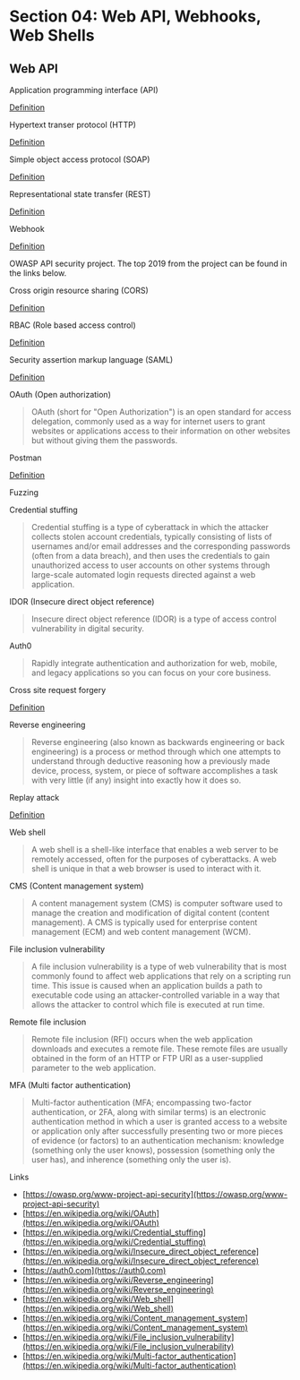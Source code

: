 # Section 04: Web API, Webhooks, Web Shells

## Web API
Application programming interface (API)

[Definition](../definitions/definitions_A.md#application-programming-interface)

Hypertext transer protocol (HTTP)

[Definition](../definitions/definitions_H.md#hypertext-transfer-protocol)

Simple object access protocol (SOAP)
 
[Definition](../definitions/definitions_S.md#simple-object-access-protocol)

Representational state transfer (REST)

[Definition](../definitions/definitions_R.md#representational-state-transfer)

Webhook

[Definition](../definitions/definitions_W.md#webhook)

OWASP API security project. The top 2019 from the project can be found in the links below.

Cross origin resource sharing (CORS)

[Definition](../definitions/definitions_C.md#cross-origin-resource-sharing)

RBAC (Role based access control)

[Definition](../definitions/definitions_R.md#role-based-access-control)

Security assertion markup language (SAML)

[Definition](../definitions/definitions_S.md#security-assertion-markup-language)

OAuth (Open authorization)
> OAuth (short for "Open Authorization") is an open standard for access delegation, commonly used as a way for internet users to grant websites or applications access to their information on other websites but without giving them the passwords.

Postman 

[Definition](../definitions/definitions_P.md#postman)

Fuzzing

Credential stuffing
> Credential stuffing is a type of cyberattack in which the attacker collects stolen account credentials, typically consisting of lists of usernames and/or email addresses and the corresponding passwords (often from a data breach), and then uses the credentials to gain unauthorized access to user accounts on other systems through large-scale automated login requests directed against a web application.

IDOR (Insecure direct object reference)
> Insecure direct object reference (IDOR) is a type of access control vulnerability in digital security.

Auth0
> Rapidly integrate authentication and authorization for web, mobile, and legacy applications so you can focus on your core business.

Cross site request forgery

[Definition](../definitions/definitions_C.md#cross-site-request-forgery)

Reverse engineering
> Reverse engineering (also known as backwards engineering or back engineering) is a process or method through which one attempts to understand through deductive reasoning how a previously made device, process, system, or piece of software accomplishes a task with very little (if any) insight into exactly how it does so.

Replay attack

[Definition](../definitions/definitions_R.md#replay-attack)

Web shell
> A web shell is a shell-like interface that enables a web server to be remotely accessed, often for the purposes of cyberattacks.
> A web shell is unique in that a web browser is used to interact with it.

CMS (Content management system)
> A content management system (CMS) is computer software used to manage the creation and modification of digital content (content management).
> A CMS is typically used for enterprise content management (ECM) and web content management (WCM).

File inclusion vulnerability
> A file inclusion vulnerability is a type of web vulnerability that is most commonly found to affect web applications that rely on a scripting run time.
> This issue is caused when an application builds a path to executable code using an attacker-controlled variable in a way that allows the attacker to control which file is executed at run time.

Remote file inclusion
> Remote file inclusion (RFI) occurs when the web application downloads and executes a remote file.
> These remote files are usually obtained in the form of an HTTP or FTP URI as a user-supplied parameter to the web application.

MFA (Multi factor authentication)
> Multi-factor authentication (MFA; encompassing two-factor authentication, or 2FA, along with similar terms) is an electronic authentication method in which a user is granted access to a website or application only after successfully presenting two or more pieces of evidence (or factors) to an authentication mechanism: knowledge (something only the user knows), possession (something only the user has), and inherence (something only the user is).
 
Links
- [https://owasp.org/www-project-api-security](https://owasp.org/www-project-api-security)
- [https://en.wikipedia.org/wiki/OAuth](https://en.wikipedia.org/wiki/OAuth)
- [https://en.wikipedia.org/wiki/Credential_stuffing](https://en.wikipedia.org/wiki/Credential_stuffing)
- [https://en.wikipedia.org/wiki/Insecure_direct_object_reference](https://en.wikipedia.org/wiki/Insecure_direct_object_reference)
- [https://auth0.com](https://auth0.com)
- [https://en.wikipedia.org/wiki/Reverse_engineering](https://en.wikipedia.org/wiki/Reverse_engineering)
- [https://en.wikipedia.org/wiki/Web_shell](https://en.wikipedia.org/wiki/Web_shell)
- [https://en.wikipedia.org/wiki/Content_management_system](https://en.wikipedia.org/wiki/Content_management_system)
- [https://en.wikipedia.org/wiki/File_inclusion_vulnerability](https://en.wikipedia.org/wiki/File_inclusion_vulnerability)
- [https://en.wikipedia.org/wiki/Multi-factor_authentication](https://en.wikipedia.org/wiki/Multi-factor_authentication)
